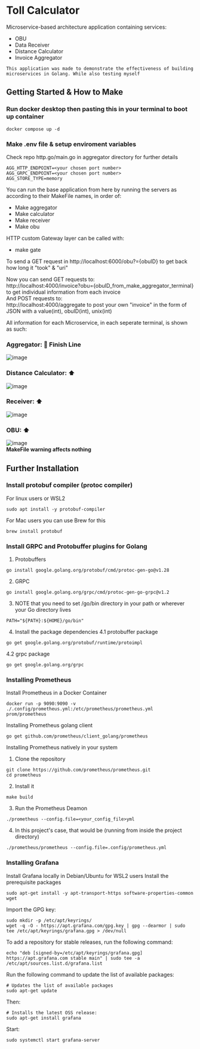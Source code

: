 # Toll Calculator
Microservice-based architecture application containing services:
- OBU
- Data Receiver
- Distance Calculator
- Invoice Aggregator </br>
```
This application was made to demonstrate the effectiveness of building microservices in Golang. While also testing myself
```

## Getting Started & How to Make
### Run docker desktop then pasting this in your terminal to boot up container
```
docker compose up -d
```

### Make .env file & setup enviroment variables
Check repo http.go/main.go in aggregator directory for further details
```
AGG_HTTP_ENDPOINT=<your chosen port number>
AGG_GRPC_ENDPOINT=<your chosen port number>
AGG_STORE_TYPE=memory
```
You can run the base application from here by running the servers as according to their MakeFile names, in order of: </br>
- Make aggregator
- Make calculator
- Make receiver
- Make obu
  
HTTP custom Gateway layer can be called with:
- make gate 

To send a GET request in http://localhost:6000/obu?={obuID} to get back how long it "took" & "uri"

Now you can send GET requests to:</br>
http://localhost:4000/invoice?obu={obuID_from_make_aggregator_terminal} to get individual information from each invoice</br>
And POST requests to:</br>
http://localhost:4000/aggregate to post your own "invoice" in the form of JSON with a value(int), obuID(int), unix(int)</br>

All information for each Microservice, in each seperate terminal, is shown as such:</br>
### Aggregator: 🏁 Finish Line</br>
![image](https://github.com/McFlanky/toll-microservices-calc/assets/153543951/991c31ab-96c5-46fd-bf64-1b87eb1cf43b)</br>
### Distance Calculator: ⬆️</br>
![image](https://github.com/McFlanky/toll-microservices-calc/assets/153543951/47020253-a881-439e-ad36-77b52198de9b)</br>
### Receiver: ⬆️</br>
![image](https://github.com/McFlanky/toll-microservices-calc/assets/153543951/79dc3231-d686-4c0c-9b39-fb54f7084b13)</br>
### OBU: ⬆️</br>
![image](https://github.com/McFlanky/toll-microservices-calc/assets/153543951/1005af63-bcf7-42af-b99b-482778fe9ba7)</br>
**MakeFile warning affects nothing**

## Further Installation

### Install protobuf compiler (protoc compiler)
For linux users or WSL2
```
sudo apt install -y protobuf-compiler
```

For Mac users you can use Brew for this
```
brew install protobuf
```

### Install GRPC and Protobuffer plugins for Golang
1. Protobuffers
```
go install google.golang.org/protobuf/cmd/protoc-gen-go@v1.28
```
2. GRPC
```
go install google.golang.org/grpc/cmd/protoc-gen-go-grpc@v1.2
```
3. NOTE that you need to set /go/bin directory in your path or wherever your Go directory lives
```
PATH="${PATH}:${HOME}/go/bin"
```

4. Install the package dependencies 
4.1 protobuffer package
```
go get google.golang.org/protobuf/runtime/protoimpl
```
4.2 grpc package
```
go get google.golang.org/grpc
```

### Installing Prometheus
Install Prometheus in a Docker Container
```
docker run -p 9090:9090 -v ./.config/prometheus.yml:/etc/prometheus/prometheus.yml prom/prometheus
```

Installing Prometheus golang client
```
go get github.com/prometheus/client_golang/prometheus
```

Installing Prometheus natively in your system
1. Clone the repository
```
git clone https://github.com/prometheus/prometheus.git
cd prometheus
```

2. Install it
```
make build
```

3. Run the Prometheus Deamon
```
./prometheus --config.file=<your_config_file>yml
```

4. In this project's case, that would be (running from inside the project directory)
```
./prometheus/prometheus --config.file=.config/prometheus.yml
```

### Installing Grafana
Install Grafana locally in Debian/Ubuntu for WSL2 users
Install the prerequisite packages
```
sudo apt-get install -y apt-transport-https software-properties-common wget
```
Import the GPG key:
```
sudo mkdir -p /etc/apt/keyrings/
wget -q -O - https://apt.grafana.com/gpg.key | gpg --dearmor | sudo tee /etc/apt/keyrings/grafana.gpg > /dev/null
```
To add a repository for stable releases, run the following command:
```
echo "deb [signed-by=/etc/apt/keyrings/grafana.gpg] https://apt.grafana.com stable main" | sudo tee -a /etc/apt/sources.list.d/grafana.list
```
Run the following command to update the list of available packages:
```
# Updates the list of available packages
sudo apt-get update
```
Then:
```
# Installs the latest OSS release:
sudo apt-get install grafana
```

Start:
```
sudo systemctl start grafana-server
```
